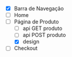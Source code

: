 - [x] Barra de Navegação
- [ ] Home
- [ ] Página de Produto
  - [ ] api GET produto
  - [ ] api POST produto
  - [x] design
- [ ] Checkout
